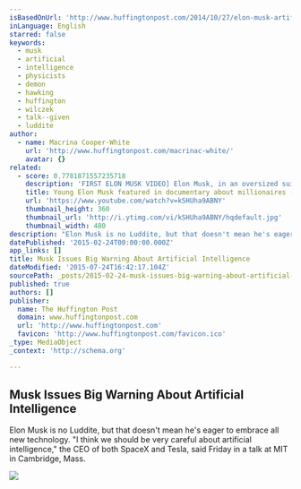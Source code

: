 ```yaml
---
isBasedOnUrl: 'http://www.huffingtonpost.com/2014/10/27/elon-musk-artificial-intelligence_n_6053804.html'
inLanguage: English
starred: false
keywords:
  - musk
  - artificial
  - intelligence
  - physicists
  - demon
  - hawking
  - huffington
  - wilczek
  - talk--given
  - luddite
author:
  - name: Macrina Cooper-White
    url: 'http://www.huffingtonpost.com/macrinac-white/'
    avatar: {}
related:
  - score: 0.7781871557235718
    description: 'FIRST ELON MUSK VIDEO] Elon Musk, in an oversized suit, accepts delivery of his million dollar McLaren F1 supercar - just 3 years after setting foot in Silicon Valley. His girlfriend and future (ex)wife Justine, shares his excitement and acknowledge her fear of loosing perspective with their newly found wealth.'
    title: Young Elon Musk featured in documentary about millionaires (1999)
    url: 'https://www.youtube.com/watch?v=kSHUha9ABNY'
    thumbnail_height: 360
    thumbnail_url: 'http://i.ytimg.com/vi/kSHUha9ABNY/hqdefault.jpg'
    thumbnail_width: 480
description: "Elon Musk is no Luddite, but that doesn't mean he's eager to embrace all new technology. \"I think we should be very careful about artificial intelligence,\" the CEO of both SpaceX and Tesla, said Friday in a talk at MIT in Cambridge, Mass."
datePublished: '2015-02-24T00:00:00.000Z'
app_links: []
title: Musk Issues Big Warning About Artificial Intelligence
dateModified: '2015-07-24T16:42:17.104Z'
sourcePath: _posts/2015-02-24-musk-issues-big-warning-about-artificial-intelligence.md
published: true
authors: []
publisher:
  name: The Huffington Post
  domain: www.huffingtonpost.com
  url: 'http://www.huffingtonpost.com'
  favicon: 'http://www.huffingtonpost.com/favicon.ico'
_type: MediaObject
_context: 'http://schema.org'

---
```

<article style=""><h1>Musk Issues Big Warning About Artificial Intelligence</h1><p>Elon Musk is no Luddite, but that doesn't mean he's eager to embrace all new technology. "I think we should be very careful about artificial intelligence," the CEO of both SpaceX and Tesla, said Friday in a talk at MIT in Cambridge, Mass.</p><img src="http://i.huffpost.com/gen/2211142/thumbs/o-ELON-MUSK-facebook.jpg" /></article>